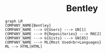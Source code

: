 <h1 align="center">Bentley</h1>

```mermaid
graph LR
COMPANY_NAME{Bentley}
COMPANY_NAME ---> U{Users} ---> UN[1]
COMPANY_NAME ---> R{Repositories} ---> RN[2]
COMPANY_NAME ---> G{Gists} ---> GN[85]
COMPANY_NAME ---> ML{Most Used<br>Languages}
ML --> HTML[HTML]
```
